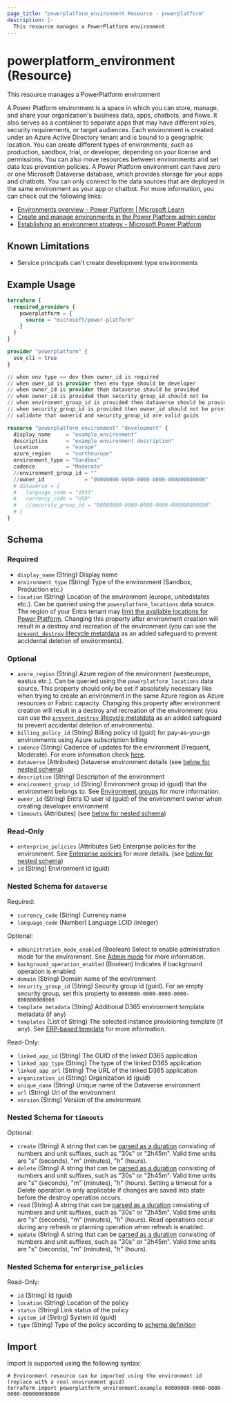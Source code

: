 ```yaml
---
page_title: "powerplatform_environment Resource - powerplatform"
description: |-
  This resource manages a PowerPlatform environment
---
```


# powerplatform_environment (Resource)

This resource manages a PowerPlatform environment

A Power Platform environment is a space in which you can store, manage, and share your organization's business data, apps, chatbots, and flows. It also serves as a container to separate apps that may have different roles, security requirements, or target audiences. Each environment is created under an Azure Active Directory tenant and is bound to a geographic location. You can create different types of environments, such as production, sandbox, trial, or developer, depending on your license and permissions. You can also move resources between environments and set data loss prevention policies. A Power Platform environment can have zero or one Microsoft Dataverse database, which provides storage for your apps and chatbots. You can only connect to the data sources that are deployed in the same environment as your app or chatbot. For more information, you can check out the following links:

- [Environments overview - Power Platform | Microsoft Learn](https://learn.microsoft.com/power-platform/admin/environments-overview)
- [Create and manage environments in the Power Platform admin center](https://learn.microsoft.com/power-platform/admin/create-environment)
- [Establishing an environment strategy - Microsoft Power Platform](https://learn.microsoft.com/power-platform/guidance/adoption/environment-strategy)

## Known Limitations

- Service principals can't create development type environments

## Example Usage

```terraform
terraform {
  required_providers {
    powerplatform = {
      source = "microsoft/power-platform"
    }
  }
}

provider "powerplatform" {
  use_cli = true
}

// when env type == dev then owner_id is required
// when ower_id is provider then env type should be developer
// when owner_id is provider then dataverse should be provided
// when owner_id is provided then security_group_id should not be 
// when environemt_group_id is provided then dataverse should be provided
// when security_group_id is provided then owner_id should not be provided
// validate that ownerid and security_group_id are valid guids

resource "powerplatform_environment" "development" {
  display_name     = "example_environment"
  description      = "example environment description"
  location         = "europe"
  azure_region     = "northeurope"
  environment_type = "Sandbox"
  cadence          = "Moderate"
  //environment_group_id = ""
  //owner_id             = "00000000-0000-0000-0000-000000000000"
  # dataverse = {
  #   language_code = "1033"
  #   currency_code = "USD"
  #   //security_group_id = "00000000-0000-0000-0000-000000000000"
  # }
}
```

<!-- schema generated by tfplugindocs -->
## Schema

### Required

- `display_name` (String) Display name
- `environment_type` (String) Type of the environment (Sandbox, Production etc.)
- `location` (String) Location of the environment (europe, unitedstates etc.). Can be queried using the `powerplatform_locations` data source. The region of your Entra tenant may [limit the available locations for Power Platform](https://learn.microsoft.com/power-platform/admin/regions-overview#who-can-create-environments-in-these-regions). Changing this property after environment creation will result in a destroy and recreation of the environment (you can use the [`prevent_destroy` lifecycle metatdata](https://developer.hashicorp.com/terraform/language/meta-arguments/lifecycle#prevent_destroy) as an added safeguard to prevent accidental deletion of environments).

### Optional

- `azure_region` (String) Azure region of the environment (westeurope, eastus etc.). Can be queried using the `powerplatform_locations` data source. This property should only be set if absolutely necessary like when trying to create an environment in the same Azure region as Azure resources or Fabric capacity.  Changing this property after environment creation will result in a destroy and recreation of the environment (you can use the [`prevent_destroy` lifecycle metatdata](https://developer.hashicorp.com/terraform/language/meta-arguments/lifecycle#prevent_destroy) as an added safeguard to prevent accidental deletion of environments).
- `billing_policy_id` (String) Billing policy id (guid) for pay-as-you-go environments using Azure subscription billing
- `cadence` (String) Cadence of updates for the environment (Frequent, Moderate). For more information check [here](https://learn.microsoft.com/en-us/power-platform/admin/create-environment#setting-an-environment-refresh-cadence).
- `dataverse` (Attributes) Dataverse environment details (see [below for nested schema](#nestedatt--dataverse))
- `description` (String) Description of the environment
- `environment_group_id` (String) Environment group id (guid) that the environment belongs to. See [Environment groups](https://learn.microsoft.com/en-us/power-platform/admin/environment-groups) for more information.
- `owner_id` (String) Entra ID  user id (guid) of the environment owner when creating developer environment
- `timeouts` (Attributes) (see [below for nested schema](#nestedatt--timeouts))

### Read-Only

- `enterprise_policies` (Attributes Set) Enterprise policies for the environment. See [Enterprise policies](https://learn.microsoft.com/en-us/power-platform/admin/enterprise-policies) for more details. (see [below for nested schema](#nestedatt--enterprise_policies))
- `id` (String) Environment id (guid)

<a id="nestedatt--dataverse"></a>
### Nested Schema for `dataverse`

Required:

- `currency_code` (String) Currency name
- `language_code` (Number) Language LCID (integer)

Optional:

- `administration_mode_enabled` (Boolean) Select to enable administration mode for the environment. See [Admin mode](https://learn.microsoft.com/en-us/power-platform/admin/admin-mode) for more information.
- `background_operation_enabled` (Boolean) Indicates if background operation is enabled
- `domain` (String) Domain name of the environment
- `security_group_id` (String) Security group id (guid). For an empty security group, set this property to `0000000-0000-0000-0000-000000000000`
- `template_metadata` (String) Additional D365 environment template metadata (if any)
- `templates` (List of String) The selected instance provisioning template (if any). See [ERP-based template](https://learn.microsoft.com/en-us/power-platform/admin/unified-experience/tutorial-deploy-new-environment-with-erp-template?tabs=PPAC) for more information.

Read-Only:

- `linked_app_id` (String) The GUID of the linked D365 application
- `linked_app_type` (String) The type of the linked D365 application
- `linked_app_url` (String) The URL of the linked D365 application
- `organization_id` (String) Organization id (guid)
- `unique_name` (String) Unique name of the Dataverse environment
- `url` (String) Url of the environment
- `version` (String) Version of the environment


<a id="nestedatt--timeouts"></a>
### Nested Schema for `timeouts`

Optional:

- `create` (String) A string that can be [parsed as a duration](https://pkg.go.dev/time#ParseDuration) consisting of numbers and unit suffixes, such as "30s" or "2h45m". Valid time units are "s" (seconds), "m" (minutes), "h" (hours).
- `delete` (String) A string that can be [parsed as a duration](https://pkg.go.dev/time#ParseDuration) consisting of numbers and unit suffixes, such as "30s" or "2h45m". Valid time units are "s" (seconds), "m" (minutes), "h" (hours). Setting a timeout for a Delete operation is only applicable if changes are saved into state before the destroy operation occurs.
- `read` (String) A string that can be [parsed as a duration](https://pkg.go.dev/time#ParseDuration) consisting of numbers and unit suffixes, such as "30s" or "2h45m". Valid time units are "s" (seconds), "m" (minutes), "h" (hours). Read operations occur during any refresh or planning operation when refresh is enabled.
- `update` (String) A string that can be [parsed as a duration](https://pkg.go.dev/time#ParseDuration) consisting of numbers and unit suffixes, such as "30s" or "2h45m". Valid time units are "s" (seconds), "m" (minutes), "h" (hours).


<a id="nestedatt--enterprise_policies"></a>
### Nested Schema for `enterprise_policies`

Read-Only:

- `id` (String) Id (guid)
- `location` (String) Location of the policy
- `status` (String) Link status of the policy
- `system_id` (String) System id (guid)
- `type` (String) Type of the policy according to [schema definition](https://learn.microsoft.com/en-us/azure/templates/microsoft.powerplatform/enterprisepolicies?pivots=deployment-language-terraform#enterprisepolicies-2)

## Import

Import is supported using the following syntax:

```shell
# Environment resource can be imported using the environment id (replace with a real environment guid)
terraform import powerplatform_environment.example 00000000-0000-0000-0000-000000000000
```
